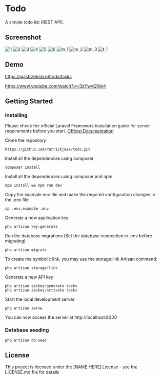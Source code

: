 # Todo

A simple todo list (REST API).

## Screenshot

![1](https://user-images.githubusercontent.com/33465063/140967477-aa8bfce1-1ff7-4c56-bd79-5db7b17dfdf7.jpg)
![2](https://user-images.githubusercontent.com/33465063/140967485-60e88970-e00a-46ff-b185-2e975abe8d52.jpg)
![3](https://user-images.githubusercontent.com/33465063/140967487-e57d9620-ea39-4e46-bc1b-ae5ce4c279c4.jpg)
![4](https://user-images.githubusercontent.com/33465063/140967492-32b21306-15bf-486b-b540-b347266aec76.jpg)
![5](https://user-images.githubusercontent.com/33465063/140967494-8cc02b08-594c-490a-8031-e739c6dc9c53.jpg)
![6](https://user-images.githubusercontent.com/33465063/140967500-8ead5b30-b806-4cff-8400-841d70ce5cfb.jpg)
![m_1](https://user-images.githubusercontent.com/33465063/140967502-6f7dc441-f016-4c1d-bbe7-4bf37b50f4cd.jpg)
![m_2](https://user-images.githubusercontent.com/33465063/140967506-c544d8fc-24de-43ef-bad6-187177a64671.jpg)
![m_3](https://user-images.githubusercontent.com/33465063/140967510-ee0a8b6c-3042-4503-a73c-7e192850b8cb.jpg)
![t_1](https://user-images.githubusercontent.com/33465063/140967511-8543cb54-edc9-4ebd-8b69-4149b78e1383.jpg)


## Demo

https://pjastrzebski.pl/todo/tasks

https://www.youtube.com/watch?v=j3zYwvQNnj4

## Getting Started

### Installing

Please check the official Laravel Framework installation guide for server requirements before you start.  [Official Documentation](https://laravel.com/docs/8.x)

Clone the repository
```
https://github.com/Patrickjusz/todo.git
```
Install all the dependencies using composer
```
composer install
```

Install all the dependencies using composer and npm
```
npm install && npm run dev
```

Copy the example env file and make the required configuration changes in the .env file
```
cp .env.example .env
```

Generate a new application key
```
php artisan key:generate
```

Run the database migrations (Set the database connection in .env before migrating)
```
php artisan migrate
```

To create the symbolic link, you may use the storage:link Artisan command:
```
php artisan storage:link
```

Generate a new API key
```
php artisan apikey:generate tasks
php artisan apikey:activate tasks
```

Start the local development server
```
php artisan serve
```

You can now access the server at http://localhost:8000


### Database seeding
```
php artisan db:seed
```

## License

This project is licensed under the [NAME HERE] License - see the LICENSE.md file for details
